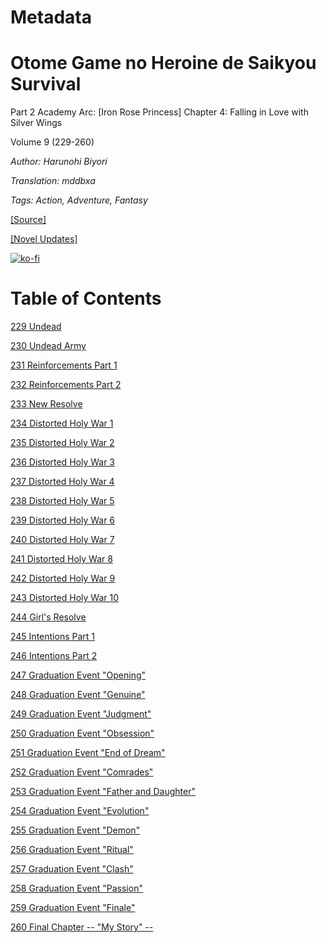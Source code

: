# Metadata

# Otome Game no Heroine de Saikyou Survival  
  
Part 2 Academy Arc: \[Iron Rose Princess\] Chapter 4: Falling in Love with Silver Wings  
  
Volume 9 (229-260)

_Author:_   _Harunohi Biyori_

_Translation: mddbxa_

_Tags: Action, Adventure, Fantasy_

[\[Source\]](https://ncode.syosetu.com/n1391fj/)

[\[Novel Updates\]](https://www.novelupdates.com/series/otome-game-no-heroine-de-saikyou-survival-wn/)


[![ko-fi](https://ko-fi.com/img/githubbutton_sm.svg)](https://ko-fi.com/I2I117SQUE)



# Table of Contents

[229 Undead](./chapters/section_0001.md)

[230 Undead Army](./chapters/section_0002.md)

[231 Reinforcements Part 1](./chapters/section_0003.md)

[232 Reinforcements Part 2](./chapters/section_0004.md)

[233 New Resolve](./chapters/section_0005.md)

[234 Distorted Holy War 1](./chapters/section_0006.md)

[235 Distorted Holy War 2](./chapters/section_0007.md)

[236 Distorted Holy War 3](./chapters/section_0008.md)

[237 Distorted Holy War 4](./chapters/section_0009.md)

[238 Distorted Holy War 5](./chapters/section_0010.md)

[239 Distorted Holy War 6](./chapters/section_0011.md)

[240 Distorted Holy War 7](./chapters/section_0012.md)

[241 Distorted Holy War 8](./chapters/section_0013.md)

[242 Distorted Holy War 9](./chapters/section_0014.md)

[243 Distorted Holy War 10](./chapters/section_0015.md)

[244 Girl's Resolve](./chapters/section_0016.md)

[245 Intentions Part 1](./chapters/section_0017.md)

[246 Intentions Part 2](./chapters/section_0018.md)

[247 Graduation Event "Opening"](./chapters/section_0019.md)

[248 Graduation Event "Genuine"](./chapters/section_0020.md)

[249 Graduation Event "Judgment"](./chapters/section_0021.md)

[250 Graduation Event "Obsession"](./chapters/section_0022.md)

[251 Graduation Event "End of Dream"](./chapters/section_0023.md)

[252 Graduation Event "Comrades"](./chapters/section_0024.md)

[253 Graduation Event "Father and Daughter"](./chapters/section_0025.md)

[254 Graduation Event "Evolution"](./chapters/section_0026.md)

[255 Graduation Event "Demon"](./chapters/section_0027.md)

[256 Graduation Event "Ritual"](./chapters/section_0028.md)

[257 Graduation Event "Clash"](./chapters/section_0029.md)

[258 Graduation Event "Passion"](./chapters/section_0030.md)

[259 Graduation Event "Finale"](./chapters/section_0031.md)

[260 Final Chapter -- "My Story" --](./chapters/section_0032.md)
